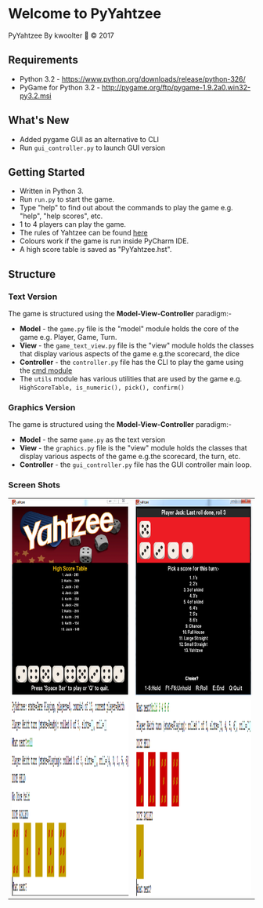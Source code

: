 # Welcome to PyYahtzee
PyYahtzee By kwoolter :monkey: :copyright: 2017

## Requirements
- Python 3.2 - https://www.python.org/downloads/release/python-326/
- PyGame for Python 3.2 - http://pygame.org/ftp/pygame-1.9.2a0.win32-py3.2.msi

## What's New
- Added pygame GUI as an alternative to CLI
- Run `gui_controller.py` to launch GUI version

## Getting Started
- Written in Python 3.
- Run `run.py` to start the game.
- Type "help" to find out about the commands to play the game e.g. "help", "help scores", etc.
- 1 to 4 players can play the game.
- The rules of Yahtzee can be found [here](http://www.yahtzee.org.uk/rules.html)
- Colours work if the game is run inside PyCharm IDE.
- A high score table is saved as "PyYahtzee.hst".

## Structure
### Text Version
The game is structured using the **Model-View-Controller** paradigm:-

- **Model** - the `game.py` file is the "model" module holds the core of the game e.g. Player,
 Game, Turn.
- **View** - the `game_text_view.py` file is the "view" module holds the classes that display
 various aspects of the game e.g.the scorecard, the dice
- **Controller** - the `controller.py` file has the CLI to play the game using the
[cmd module](https://docs.python.org/3/library/cmd.html)
- The `utils` module has various utilities that are used by the game e.g. `HighScoreTable, is_numeric(), pick(), confirm()`

### Graphics Version
The game is structured using the <strong>Model-View-Controller</strong> paradigm:-

- **Model** - the same `game.py` as the text version
- **View** - the `graphics.py` file is the "view" module holds the classes that display
 various aspects of the game e.g.the scorecard, the turn, etc.
- **Controller** - the `gui_controller.py` file has the GUI controller main loop.

### Screen Shots

<table>
<tr>
<td>
<img height=400 width=400 src="https://github.com/kwoolter/yahtzee/blob/master/yahtzee/view/screenshots/yahtzee1.PNG" alt="game1">
</td>
<td>
<img height=400 width=400 src="https://github.com/kwoolter/yahtzee/blob/master/yahtzee/view/screenshots/yahtzee2.PNG" alt="game2">
</td>
</tr>
<tr>
<td>
<img height=400 src="https://github.com/kwoolter/yahtzee/blob/master/yahtzee/view/screenshots/yahtzee3.PNG" alt="game3">
</td>
<td>
<img height=400 src="https://github.com/kwoolter/yahtzee/blob/master/yahtzee/view/screenshots/yahtzee4.PNG" alt="game4">
</td>
</tr>
</table>



